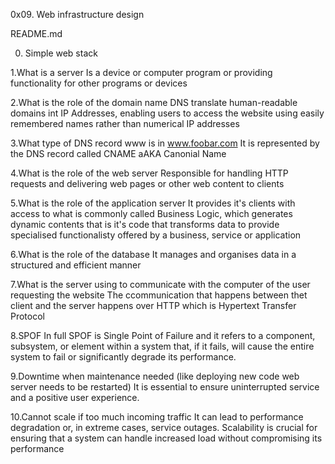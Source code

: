 0x09. Web infrastructure design

README.md

0. Simple web stack

1.What is a server
Is a device or computer program or providing functionality for other programs or devices

2.What is the role of the domain name
DNS translate human-readable domains int IP Addresses, enabling users to access the website using easily remembered names rather than numerical IP addresses

3.What type of DNS record www is in www.foobar.com
It is represented by the DNS record called CNAME aAKA Canonial Name

4.What is the role of the web server
Responsible for handling HTTP requests and delivering web pages or other web content to clients

5.What is the role of the application server
It provides it's clients with access to what is commonly called Business Logic, which generates dynamic contents that is it's code that transforms data to provide specialised functionalisty offered by a business, service or application

6.What is the role of the database
It manages and organises data in a structured and efficient manner

7.What is the server using to communicate with the computer of the user requesting the website
The ccommunication that happens between thet client and the server  happens over HTTP which is Hypertext Transfer Protocol

8.SPOF
In full SPOF is Single Point of Failure and it refers to a component, subsystem, or element within a system that, if it fails, will cause the entire system to fail or significantly degrade its performance.

9.Downtime when maintenance needed (like deploying new code web server needs to be restarted)
It is essential to ensure uninterrupted service and a positive user experience.

10.Cannot scale if too much incoming traffic
It can lead to performance degradation or, in extreme cases, service outages. Scalability is crucial for ensuring that a system can handle increased load without compromising its performance

